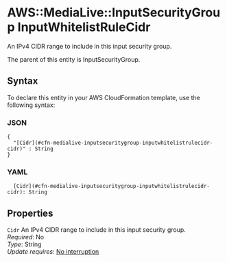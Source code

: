 # AWS::MediaLive::InputSecurityGroup InputWhitelistRuleCidr<a name="aws-properties-medialive-inputsecuritygroup-inputwhitelistrulecidr"></a>

An IPv4 CIDR range to include in this input security group\.

The parent of this entity is InputSecurityGroup\.

## Syntax<a name="aws-properties-medialive-inputsecuritygroup-inputwhitelistrulecidr-syntax"></a>

To declare this entity in your AWS CloudFormation template, use the following syntax:

### JSON<a name="aws-properties-medialive-inputsecuritygroup-inputwhitelistrulecidr-syntax.json"></a>

```
{
  "[Cidr](#cfn-medialive-inputsecuritygroup-inputwhitelistrulecidr-cidr)" : String
}
```

### YAML<a name="aws-properties-medialive-inputsecuritygroup-inputwhitelistrulecidr-syntax.yaml"></a>

```
  [Cidr](#cfn-medialive-inputsecuritygroup-inputwhitelistrulecidr-cidr): String
```

## Properties<a name="aws-properties-medialive-inputsecuritygroup-inputwhitelistrulecidr-properties"></a>

`Cidr` <a name="cfn-medialive-inputsecuritygroup-inputwhitelistrulecidr-cidr"></a>
An IPv4 CIDR range to include in this input security group\.  
_Required_: No  
_Type_: String  
_Update requires_: [No interruption](https://docs.aws.amazon.com/AWSCloudFormation/latest/UserGuide/using-cfn-updating-stacks-update-behaviors.html#update-no-interrupt)
